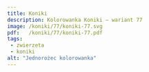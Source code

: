 ```yaml
---
title: Koniki
description: Kolorowanka Koniki – wariant 77
image: /koniki/77/koniki-77.svg
pdf:   /koniki/77/koniki-77.pdf
tags:
 - zwierzeta
 - koniki
alt: "Jednorożec kolorowanka"
---
```

